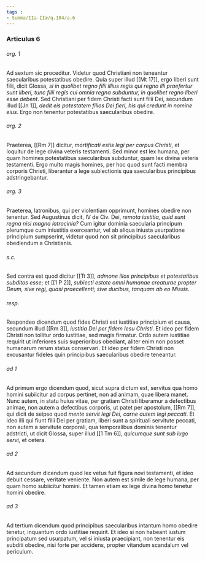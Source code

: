 ```yaml
---
tags : 
- Summa/IIa-IIæ/q.104/a.6
---
```


### Articulus 6

###### arg. 1
Ad sextum sic proceditur. Videtur quod Christiani non teneantur saecularibus potestatibus obedire. Quia super illud [[Mt 17]], ergo liberi sunt filii, dicit Glossa, *si in quolibet regno filii illius regis qui regno illi praefertur sunt liberi, tunc filii regis cui omnia regna subduntur, in quolibet regno liberi esse debent*. Sed Christiani per fidem Christi facti sunt filii Dei, secundum illud [[Jn 1]], *dedit eis potestatem filios Dei fieri, his qui credunt in nomine eius*. Ergo non tenentur potestatibus saecularibus obedire.

###### arg. 2
Praeterea, [[Rm 7]] dicitur, *mortificati estis legi per corpus Christi*, et loquitur de lege divina veteris testamenti. Sed minor est lex humana, per quam homines potestatibus saecularibus subduntur, quam lex divina veteris testamenti. Ergo multo magis homines, per hoc quod sunt facti membra corporis Christi, liberantur a lege subiectionis qua saecularibus principibus adstringebantur.

###### arg. 3
Praeterea, latronibus, qui per violentiam opprimunt, homines obedire non tenentur. Sed Augustinus dicit, IV de Civ. Dei, *remota iustitia, quid sunt regna nisi magna latrocinia?* Cum igitur dominia saecularia principum plerumque cum iniustitia exerceantur, vel ab aliqua iniusta usurpatione principium sumpserint, videtur quod non sit principibus saecularibus obediendum a Christianis.

###### s.c.
Sed contra est quod dicitur [[Tt 3]], *admone illos principibus et potestatibus subditos esse*; et [[1 P 2]], *subiecti estote omni humanae creaturae propter Deum, sive regi, quasi praecellenti; sive ducibus, tanquam ab eo Missis*.

###### resp.
Respondeo dicendum quod fides Christi est iustitiae principium et causa, secundum illud [[Rm 3]], *iustitia Dei per fidem Iesu Christi*. Et ideo per fidem Christi non tollitur ordo iustitiae, sed magis firmatur. Ordo autem iustitiae requirit ut inferiores suis superioribus obediant, aliter enim non posset humanarum rerum status conservari. Et ideo per fidem Christi non excusantur fideles quin principibus saecularibus obedire teneantur.

###### ad 1
Ad primum ergo dicendum quod, sicut supra dictum est, servitus qua homo homini subiicitur ad corpus pertinet, non ad animam, quae libera manet. Nunc autem, in statu huius vitae, per gratiam Christi liberamur a defectibus animae, non autem a defectibus corporis, ut patet per apostolum, [[Rm 7]], qui dicit de seipso quod *mente servit legi Dei, carne autem legi peccati*. Et ideo illi qui fiunt filii Dei per gratiam, liberi sunt a spirituali servitute peccati, non autem a servitute corporali, qua temporalibus dominis tenentur adstricti, ut dicit Glossa, super illud [[1 Tm 6]], *quicumque sunt sub iugo servi,* et cetera.

###### ad 2
Ad secundum dicendum quod lex vetus fuit figura novi testamenti, et ideo debuit cessare, veritate veniente. Non autem est simile de lege humana, per quam homo subiicitur homini. Et tamen etiam ex lege divina homo tenetur homini obedire.

###### ad 3
Ad tertium dicendum quod principibus saecularibus intantum homo obedire tenetur, inquantum ordo iustitiae requirit. Et ideo si non habeant iustum principatum sed usurpatum, vel si iniusta praecipiant, non tenentur eis subditi obedire, nisi forte per accidens, propter vitandum scandalum vel periculum.

